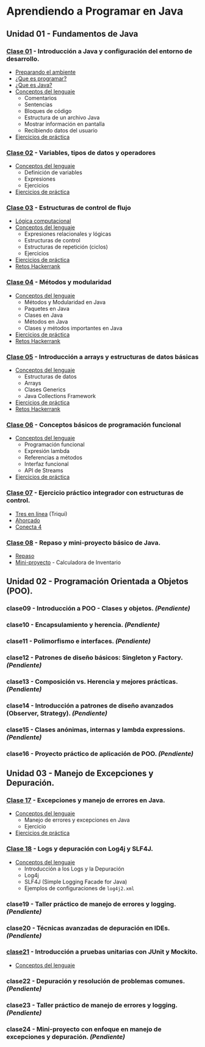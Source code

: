 # Aprendiendo a Programar en Java
## Unidad 01 - Fundamentos de Java
### [Clase 01](clase01) - Introducción a Java y configuración del entorno de desarrollo.
- [Preparando el ambiente](clase01/preparando_ambiente.md)
- [¿Que es programar?](clase01/programacion.md)
- [¿Que es Java?](clase01/java.md)
- [Conceptos del lenguaje](clase01/conceptos_lenguaje.ipynb)
  - Comentarios
  - Sentencias
  - Bloques de código
  - Estructura de un archivo Java
  - Mostrar información en pantalla
  - Recibiendo datos del usuario
- [Ejercicios de práctica](clase01/ejercicios.md)

### [Clase 02](clase02) - Variables, tipos de datos y operadores
- [Conceptos del lenguaje](clase02/conceptos_lenguaje.ipynb)
  - Definición de variables
  - Expresiones
  - Ejercicios
- [Ejercicios de práctica](clase02/ejercicios.md)

### [Clase 03](clase03) - Estructuras de control de flujo
- [Lógica computacional](clase03/logica_computacional.ipynb)
- [Conceptos del lenguaje](clase03/conceptos_lenguaje.ipynb)
  - Expresiones relacionales y lógicas
  - Estructuras de control
  - Estructuras de repetición (ciclos)
  - Ejercicios
- [Ejercicios de práctica](clase03/ejercicios.md)
- [Retos Hackerrank](https://www.hackerrank.com/domains/java?filters%5Bskills%5D%5B%5D=Java%20%28Basic%29&filters%5Bskills%5D%5B%5D=Problem%20Solving%20%28Intermediate%29&filters%5Bdifficulty%5D%5B%5D=easy&filters%5Bsubdomains%5D%5B%5D=java-introduction)

### [Clase 04](clase04) - Métodos y modularidad
- [Conceptos del lenguaje](clase04/conceptos_lenguaje.ipynb)
  - Métodos y Modularidad en Java
  - Paquetes en Java
  - Clases en Java
  - Métodos en Java
  - Clases y métodos importantes en Java
- [Ejercicios de práctica](clase04/ejercicios.md)
- [Retos Hackerrank](https://www.hackerrank.com/domains/java?filters%5Bskills%5D%5B%5D=Java%20%28Basic%29&filters%5Bskills%5D%5B%5D=Java%20%28Intermediate%29&filters%5Bsubdomains%5D%5B%5D=java-introduction&filters%5Bsubdomains%5D%5B%5D=java-strings&filters%5Bdifficulty%5D%5B%5D=hard&filters%5Bdifficulty%5D%5B%5D=easy)

### [Clase 05](clase05) - Introducción a arrays y estructuras de datos básicas
- [Conceptos del lenguaje](clase05/conceptos_lenguaje.ipynb)
  - Estructuras de datos
  - Arrays
  - Clases Generics
  - Java Collections Framework
- [Ejercicios de práctica](clase05/ejercicios.md)
- [Retos Hackerrank](https://www.hackerrank.com/domains/java?filters%5Bskills%5D%5B%5D=Java%20%28Basic%29&filters%5Bskills%5D%5B%5D=Java%20%28Intermediate%29&filters%5Bsubdomains%5D%5B%5D=java-data-structure&filters%5Bdifficulty%5D%5B%5D=easy)

### [Clase 06](clase06) - Conceptos básicos de programación funcional
- [Conceptos del lenguaje](clase06/conceptos_lenguaje.ipynb)
  - Programación funcional
  - Expresión lambda
  - Referencias a métodos
  - Interfaz funcional
  - API de Streams
- [Ejercicios de práctica](clase06/ejercicios.md)

### [Clase 07](clase07) - Ejercicio práctico integrador con estructuras de control.
- [Tres en línea](clase07/tres_en_linea.md) (Triqui)
- [Ahorcado](clase07/ahorcado.md)
- [Conecta 4](clase07/conecta_4.md)

### [Clase 08](clase08) - Repaso y mini-proyecto básico de Java.
- [Repaso](clase08/conceptos_lenguaje.ipynb)
- [Mini-proyecto](clase08/miniproyecto.md) - Calculadora de Inventario

## Unidad 02 - Programación Orientada a Objetos (POO).
### clase09 - Introducción a POO - Clases y objetos. _(Pendiente)_
### clase10 - Encapsulamiento y herencia. _(Pendiente)_
### clase11 - Polimorfismo e interfaces. _(Pendiente)_
### clase12 - Patrones de diseño básicos: Singleton y Factory. _(Pendiente)_
### clase13 - Composición vs. Herencia y mejores prácticas. _(Pendiente)_
### clase14 - Introducción a patrones de diseño avanzados (Observer, Strategy). _(Pendiente)_
### clase15 - Clases anónimas, internas y lambda expressions. _(Pendiente)_
### clase16 - Proyecto práctico de aplicación de POO. _(Pendiente)_

## Unidad 03 - Manejo de Excepciones y Depuración.
### [Clase 17](clase17) - Excepciones y manejo de errores en Java.
- [Conceptos del lenguaje](clase17/conceptos_lenguaje.ipynb)
  - Manejo de errores y excepciones en Java
  - Ejercicio
- [Ejercicios de práctica](clase17/ejercicios.md)

### [Clase 18](clase18) - Logs y depuración con Log4j y SLF4J.
- [Conceptos del lenguaje](clase18/conceptos_lenguaje.ipynb)
  - Introducción a los Logs y la Depuración
  - Log4j
  - SLF4J (Simple Logging Facade for Java)
  - Ejemplos de configuraciones de `log4j2.xml`

### clase19 - Taller práctico de manejo de errores y logging. _(Pendiente)_
### clase20 - Técnicas avanzadas de depuración en IDEs. _(Pendiente)_
### [clase21](clase21) - Introducción a pruebas unitarias con JUnit y Mockito.
- [Conceptos del lenguaje](clase21/conceptos_lenguaje.ipynb)
### clase22 - Depuración y resolución de problemas comunes. _(Pendiente)_
### clase23 - Taller práctico de manejo de errores y logging. _(Pendiente)_
### clase24 - Mini-proyecto con enfoque en manejo de excepciones y depuración. _(Pendiente)_
